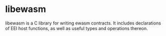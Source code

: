 # libewasm
libewasm is a C library for writing ewasm contracts. It includes declarations of EEI host functions, as well as useful types and operations thereon.
